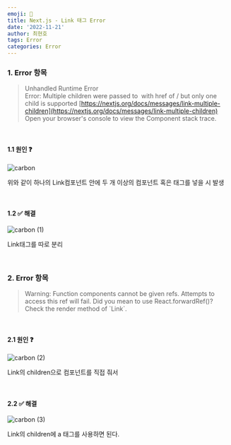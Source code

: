 ```yaml
---
emoji: 📖
title: Next.js - Link 태그 Error
date: '2022-11-21'
author: 최현호
tags: Error
categories: Error
---
```


### 1. Error 항목 

> Unhandled Runtime Error  
> Error: Multiple children were passed to <Link> with href of / but only one child is supported [https://nextjs.org/docs/messages/link-multiple-children](https://nextjs.org/docs/messages/link-multiple-children)  
> Open your browser's console to view the Component stack trace.

<br>

#### 1.1 원인 ❓

![carbon](https://user-images.githubusercontent.com/87301268/228458831-e459bde7-4114-4f96-b8d9-73d27c1cfe7b.png)

위와 같이 하나의 Link컴포넌트 안에 두 개 이상의 컴포넌트 혹은 태그를 넣을 시 발생

<br>

#### 1.2 ✅ 해결 

![carbon (1)](https://user-images.githubusercontent.com/87301268/228459067-414f4ae1-8397-477d-9459-d971f979a35d.png)

Link태그를 따로 분리

<br>

### 2. Error 항목 

> Warning: Function components cannot be given refs. Attempts to access this ref will fail. Did you mean to use React.forwardRef()? Check the render method of \`Link\`.

<br>

#### 2.1 원인 ❓

![carbon (2)](https://user-images.githubusercontent.com/87301268/228459424-1972bbb5-9381-4fde-b1ea-94607cec4fe9.png)

Link의 children으로 컴포넌트를 직접 줘서

<br>

#### 2.2 ✅ 해결 

![carbon (3)](https://user-images.githubusercontent.com/87301268/228459565-846264ec-3cdc-4d8c-9d8e-13a9285bad1c.png)

Link의 children에 a 태그를 사용하면 된다.

<br>

```toc

```
